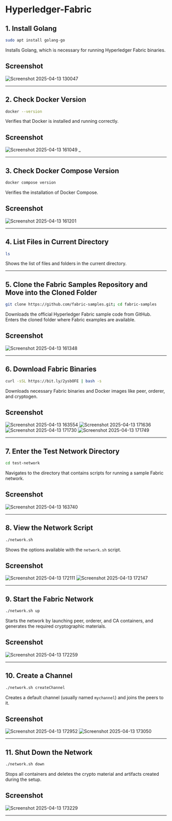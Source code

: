 # Hyperledger-Fabric

## 1. Install Golang  
```bash
sudo apt install golang-go
```
Installs Golang, which is necessary for running Hyperledger Fabric binaries.

## Screenshot 

![Screenshot 2025-04-13 130047](https://github.com/user-attachments/assets/34277b4b-807e-407e-a0a1-15625793b47d)


---

## 2. Check Docker Version  
```bash
docker --version
```
Verifies that Docker is installed and running correctly.

## Screenshot 

![Screenshot 2025-04-13 161049](https://github.com/user-attachments/assets/893cb8a2-050b-434c-9350-4c76be8bb23c)
_

---

## 3. Check Docker Compose Version  
```bash
docker compose version
```
Verifies the installation of Docker Compose.

## Screenshot

![Screenshot 2025-04-13 161201](https://github.com/user-attachments/assets/d6bc63c1-dd15-46f3-a902-04e4dc1d3f41)


---

## 4. List Files in Current Directory  
```bash
ls
```
Shows the list of files and folders in the current directory.

---

## 5. Clone the Fabric Samples Repository and Move into the Cloned Folder  
```bash
git clone https://github.com/fabric-samples.git; cd fabric-samples
```
Downloads the official Hyperledger Fabric sample code from GitHub.  
Enters the cloned folder where Fabric examples are available.

## Screenshot 

![Screenshot 2025-04-13 161348](https://github.com/user-attachments/assets/997a447c-38f7-44c0-b18b-5bb380382f24)


---

## 6. Download Fabric Binaries  
```bash
curl -sSL https://bit.ly/2ysbOFE | bash -s
```
Downloads necessary Fabric binaries and Docker images like peer, orderer, and cryptogen.

## Screenshot

![Screenshot 2025-04-13 163554](https://github.com/user-attachments/assets/603a1a43-1e3f-44fb-bc62-f5e0691a3e10)
![Screenshot 2025-04-13 171636](https://github.com/user-attachments/assets/a2642bf3-6a0f-4a9f-9df1-ad7fc2f5d3a5)
![Screenshot 2025-04-13 171730](https://github.com/user-attachments/assets/b9f5863c-e5e5-4ebf-8135-b972c148974c)
![Screenshot 2025-04-13 171749](https://github.com/user-attachments/assets/7cdb4657-5e46-47dc-97be-b61009d92d27)


---

## 7. Enter the Test Network Directory  
```bash
cd test-network
```
Navigates to the directory that contains scripts for running a sample Fabric network.

## Screenshot

![Screenshot 2025-04-13 163740](https://github.com/user-attachments/assets/948647e5-a691-4031-ba2f-efdccd197549)


---

## 8. View the Network Script  
```bash
./network.sh
```
Shows the options available with the `network.sh` script.

## Screenshot

![Screenshot 2025-04-13 172111](https://github.com/user-attachments/assets/bf6836bf-87e9-4daa-a4cb-a4ea6eafa4c4)
![Screenshot 2025-04-13 172147](https://github.com/user-attachments/assets/f2e9338e-956e-4685-b909-a7f8d02d7225)


---

## 9. Start the Fabric Network  
```bash
./network.sh up
```
Starts the network by launching peer, orderer, and CA containers, and generates the required cryptographic materials.

## Screenshot 
![Screenshot 2025-04-13 172259](https://github.com/user-attachments/assets/94373585-61e5-4cf1-912e-324a7814864c)

---

## 10. Create a Channel  
```bash
./network.sh createChannel
```
Creates a default channel (usually named `mychannel`) and joins the peers to it.

## Screenshot 
![Screenshot 2025-04-13 172952](https://github.com/user-attachments/assets/debbfd28-95fa-407c-ac39-0439d20b8bed)
![Screenshot 2025-04-13 173050](https://github.com/user-attachments/assets/371e77a4-b7c4-45c2-b98d-d0fc88c83ac0)


---

## 11. Shut Down the Network  
```bash
./network.sh down
```
Stops all containers and deletes the crypto material and artifacts created during the setup.

## Screenshot 
![Screenshot 2025-04-13 173229](https://github.com/user-attachments/assets/2db9a0b7-3949-4f55-b777-0e457bbc97e0)

---

